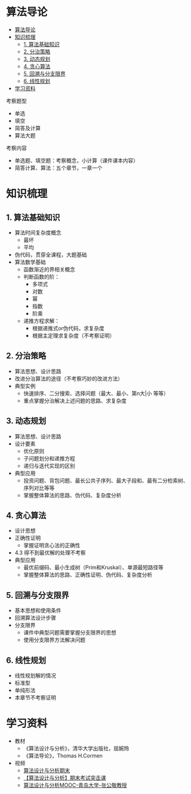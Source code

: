 # 算法导论

- [算法导论](#算法导论)
- [知识梳理](#知识梳理)
  - [1. 算法基础知识](#1-算法基础知识)
  - [2. 分治策略](#2-分治策略)
  - [3. 动态规划](#3-动态规划)
  - [4. 贪心算法](#4-贪心算法)
  - [5. 回溯与分支限界](#5-回溯与分支限界)
  - [6. 线性规划](#6-线性规划)
- [学习资料](#学习资料)

考察题型

- 单选
- 填空
- 简答及计算
- 算法大题

考察内容

- 单选题、填空题：考察概念，小计算（课件课本内容）
- 简答计算、算法：五个章节，一章一个

# 知识梳理

## 1. 算法基础知识

- 算法时间复杂度概念
  - 最坏
  - 平均
- 伪代码，贯穿全课程，大题基础
- 算法数学基础
  - 函数渐近的界相关概念
  - 判断函数的阶：
    - 多项式
    - 对数
    - 幂
    - 指数
    - 阶乘
  - 递推方程求解：
    - 根据递推式or伪代码，求复杂度
    - 根据主定理求复杂度（不考察证明）

## 2. 分治策略

- 算法思想、设计思路
- 改进分治算法的途径（不考察巧妙的改进方法）
- 典型实例
  - 快速排序、二分搜索、选择问题（最大、最小、第n大|小 等等）
  - 重点掌握分治解决上述问题的思路、求复杂度

## 3. 动态规划

- 算法思想、设计思路
- 设计要素
  - 优化原则
  - 子问题划分和递推方程
  - 递归与迭代实现的区别
- 典型应用
  - 投资问题、背包问题、最长公共子序列、最大子段和、最有二分检索树、序列对比等等
  - 掌握整体算法的思路、伪代码、复杂度分析

## 4. 贪心算法

- 设计思想
- 正确性证明
  - 掌握证明贪心法的正确性
- 4.3 得不到最优解的处理不考察
- 典型应用
  - 最优前缀码、最小生成树（Prim和Kruskal）、单源最短路径等
  - 掌握整体算法的思路、正确性证明、伪代码、复杂度分析

## 5. 回溯与分支限界

- 基本思想和使用条件
- 回溯算法设计步骤
- 分支限界
  - 课件中典型问题需要掌握分支限界的思想
  - 使用分支限界方法解决问题

## 6. 线性规划

- 线性规划解的情况
- 标准型
- 单纯形法
- 本章节不考察证明

# 学习资料

- 教材
  - 《算法设计与分析》，清华大学出版社，屈婉玲
  - 《算法导论》，Thomas H.Cormen
- 视频
  - [算法设计与分析期末](https://www.bilibili.com/video/BV1X3411u7xW)
  - [【算法设计与分析】期末考试突击课](https://www.bilibili.com/video/BV1hc41137go)
  - [算法设计与分析MOOC-青岛大学-张公敬教授](https://space.bilibili.com/2065111657/channel/collectiondetail?sid=1199193)